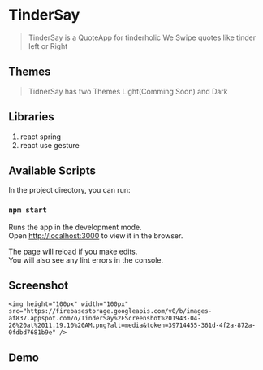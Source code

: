 # TinderSay

> TinderSay is a QuoteApp for tinderholic
> We Swipe quotes like tinder left or Right

## Themes

> TidnerSay has two Themes Light(Comming Soon) and Dark

## Libraries

1. react spring
2. react use gesture

## Available Scripts

In the project directory, you can run:

### `npm start`

Runs the app in the development mode.\
Open [http://localhost:3000](http://localhost:3000) to view it in the browser.

The page will reload if you make edits.\
You will also see any lint errors in the console.

## Screenshot

    <img height="100px" width="100px" src="https://firebasestorage.googleapis.com/v0/b/images-af837.appspot.com/o/TinderSay%2FScreenshot%201943-04-26%20at%2011.19.10%20AM.png?alt=media&token=39714455-361d-4f2a-872a-0fdbd7681b9e" />

## Demo
